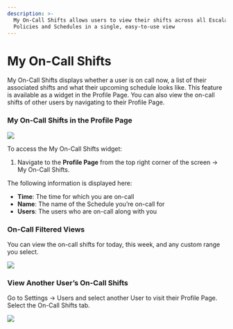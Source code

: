 ```yaml
---
description: >-
  My On-Call Shifts allows users to view their shifts across all Escalation
  Policies and Schedules in a single, easy-to-use view
---
```


# My On-Call Shifts

My On-Call Shifts displays whether a user is on call now, a list of their associated shifts and what their upcoming schedule looks like. This feature is available as a widget in the Profile Page. You can also view the on-call shifts of other users by navigating to their Profile Page.

### My On-Call Shifts in the Profile Page <a href="#my-on-call-shifts-in-the-profile-page" id="my-on-call-shifts-in-the-profile-page"></a>

![](../.gitbook/assets/oncall\_shifts1.png)

To access the My On-Call Shifts widget:

1. Navigate to the **Profile Page** from the top right corner of the screen -> My On-Call Shifts.

The following information is displayed here:

* **Time**: The time for which you are on-call
* **Name**: The name of the Schedule you’re on-call for
* **Users**: The users who are on-call along with you

### On-Call Filtered Views <a href="#on-call-filtered-views" id="on-call-filtered-views"></a>

You can view the on-call shifts for today, this week, and any custom range you select.

![](../.gitbook/assets/oncall\_shifts2.png)

### View Another User’s On-Call Shifts <a href="#view-another-users-on-call-shifts" id="view-another-users-on-call-shifts"></a>

Go to Settings -> Users and select another User to visit their Profile Page. Select the On-Call Shifts tab.

![](../.gitbook/assets/oncall\_shifts3.png)
